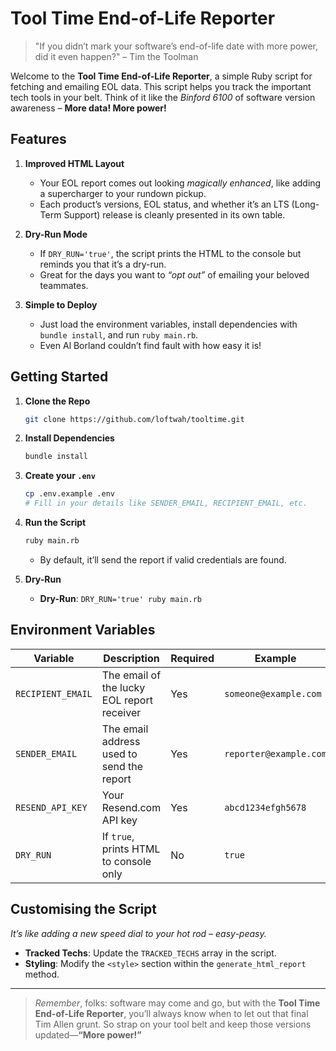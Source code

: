 # Tool Time End-of-Life Reporter

> "If you didn’t mark your software’s end-of-life date with more power, did it even happen?" – Tim the Toolman

Welcome to the **Tool Time End-of-Life Reporter**, a simple Ruby script for fetching and emailing EOL data. This script helps you track the important tech tools in your belt. Think of it like the _Binford 6100_ of software version awareness – **More data! More power!**

## Features

1. **Improved HTML Layout**

   - Your EOL report comes out looking _magically enhanced_, like adding a supercharger to your rundown pickup.
   - Each product’s versions, EOL status, and whether it’s an LTS (Long-Term Support) release is cleanly presented in its own table.

2. **Dry-Run Mode**

   - If `DRY_RUN='true'`, the script prints the HTML to the console but reminds you that it’s a dry-run.
   - Great for the days you want to _“opt out”_ of emailing your beloved teammates.

3. **Simple to Deploy**
   - Just load the environment variables, install dependencies with `bundle install`, and run `ruby main.rb`.
   - Even Al Borland couldn’t find fault with how easy it is!

## Getting Started

1. **Clone the Repo**

   ```bash
   git clone https://github.com/loftwah/tooltime.git
   ```

2. **Install Dependencies**

   ```bash
   bundle install
   ```

3. **Create your `.env`**

   ```bash
   cp .env.example .env
   # Fill in your details like SENDER_EMAIL, RECIPIENT_EMAIL, etc.
   ```

4. **Run the Script**

   ```bash
   ruby main.rb
   ```

   - By default, it’ll send the report if valid credentials are found.

5. **Dry-Run**

   - **Dry-Run**: `DRY_RUN='true' ruby main.rb`

## Environment Variables

| Variable          | Description                                | Required | Example                |
| ----------------- | ------------------------------------------ | -------- | ---------------------- |
| `RECIPIENT_EMAIL` | The email of the lucky EOL report receiver | Yes      | `someone@example.com`  |
| `SENDER_EMAIL`    | The email address used to send the report  | Yes      | `reporter@example.com` |
| `RESEND_API_KEY`  | Your Resend.com API key                    | Yes      | `abcd1234efgh5678`     |
| `DRY_RUN`         | If `true`, prints HTML to console only     | No       | `true`                 |

## Customising the Script

_It’s like adding a new speed dial to your hot rod – easy-peasy._

- **Tracked Techs**: Update the `TRACKED_TECHS` array in the script.
- **Styling**: Modify the `<style>` section within the `generate_html_report` method.

---

> _Remember_, folks: software may come and go, but with the **Tool Time End-of-Life Reporter**, you’ll always know when to let out that final Tim Allen grunt. So strap on your tool belt and keep those versions updated—**“More power!”**

